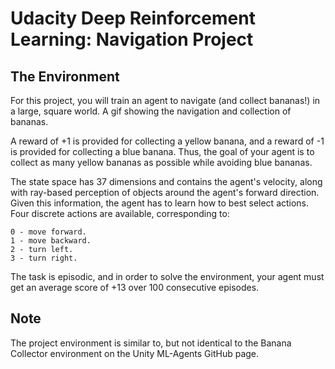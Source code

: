 # Udacity Deep Reinforcement Learning: Navigation Project

## The Environment
For this project, you will train an agent to navigate (and collect bananas!) in a large, square world.
A gif showing the navigation and collection of bananas.

A reward of +1 is provided for collecting a yellow banana, and a reward of -1 is provided for collecting a blue banana. Thus, the goal of your agent is to collect as many yellow bananas as possible while avoiding blue bananas.

The state space has 37 dimensions and contains the agent's velocity, along with ray-based perception of objects around the agent's forward direction. Given this information, the agent has to learn how to best select actions. Four discrete actions are available, corresponding to:

    0 - move forward.
    1 - move backward.
    2 - turn left.
    3 - turn right.

The task is episodic, and in order to solve the environment, your agent must get an average score of +13 over 100 consecutive episodes.

## Note
The project environment is similar to, but not identical to the Banana Collector environment on the Unity ML-Agents GitHub page.

